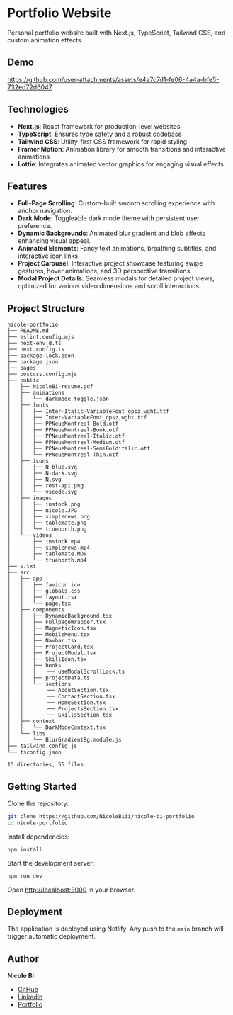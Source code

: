 # Portfolio Website

Personal portfolio website built with Next.js, TypeScript, Tailwind CSS, and custom animation effects.

## Demo

https://github.com/user-attachments/assets/e4a7c7d1-fe06-4a4a-bfe5-732ed72d6047

## Technologies
- **Next.js**: React framework for production-level websites
- **TypeScript**: Ensures type safety and a robust codebase
- **Tailwind CSS**: Utility-first CSS framework for rapid styling
- **Framer Motion**: Animation library for smooth transitions and interactive animations
- **Lottie**: Integrates animated vector graphics for engaging visual effects

## Features

- **Full-Page Scrolling**: Custom-built smooth scrolling experience with anchor navigation.
- **Dark Mode**: Toggleable dark mode theme with persistent user preference.
- **Dynamic Backgrounds**: Animated blur gradient and blob effects enhancing visual appeal.
- **Animated Elements**: Fancy text animations, breathing subtitles, and interactive icon links.
- **Project Carousel**: Interactive project showcase featuring swipe gestures, hover animations, and 3D perspective transitions.
- **Modal Project Details**: Seamless modals for detailed project views, optimized for various video dimensions and scroll interactions.

## Project Structure

```
nicole-portfolio
├── README.md
├── eslint.config.mjs
├── next-env.d.ts
├── next.config.ts
├── package-lock.json
├── package.json
├── pages
├── postcss.config.mjs
├── public
│   ├── NicoleBi-resume.pdf
│   ├── animations
│   │   └── darkmode-toggle.json
│   ├── fonts
│   │   ├── Inter-Italic-VariableFont_opsz,wght.ttf
│   │   ├── Inter-VariableFont_opsz,wght.ttf
│   │   ├── PPNeueMontreal-Bold.otf
│   │   ├── PPNeueMontreal-Book.otf
│   │   ├── PPNeueMontreal-Italic.otf
│   │   ├── PPNeueMontreal-Medium.otf
│   │   ├── PPNeueMontreal-SemiBolditalic.otf
│   │   └── PPNeueMontreal-Thin.otf
│   ├── icons
│   │   ├── N-blue.svg
│   │   ├── N-dark.svg
│   │   ├── N.svg
│   │   ├── rest-api.png
│   │   └── vscode.svg
│   ├── images
│   │   ├── instock.png
│   │   ├── nicole.JPG
│   │   ├── simplenews.png
│   │   ├── tablemate.png
│   │   └── truenorth.png
│   └── videos
│       ├── instock.mp4
│       ├── simplenews.mp4
│       ├── tablemate.MOV
│       └── truenorth.mp4
├── s.txt
├── src
│   ├── app
│   │   ├── favicon.ico
│   │   ├── globals.css
│   │   ├── layout.tsx
│   │   └── page.tsx
│   ├── components
│   │   ├── DynamicBackground.tsx
│   │   ├── FullpageWrapper.tsx
│   │   ├── MagneticIcon.tsx
│   │   ├── MobileMenu.tsx
│   │   ├── Navbar.tsx
│   │   ├── ProjectCard.tsx
│   │   ├── ProjectModal.tsx
│   │   ├── SkillIcon.tsx
│   │   ├── hooks
│   │   │   └── useModalScrollLock.ts
│   │   ├── projectData.ts
│   │   └── sections
│   │       ├── AboutSection.tsx
│   │       ├── ContactSection.tsx
│   │       ├── HomeSection.tsx
│   │       ├── ProjectsSection.tsx
│   │       └── SkillsSection.tsx
│   ├── context
│   │   └── DarkModeContext.tsx
│   └── libs
│       └── BlurGradientBg.module.js
├── tailwind.config.js
└── tsconfig.json

15 directories, 55 files
```

## Getting Started

Clone the repository:

```bash
git clone https://github.com/NicoleBiii/nicole-bi-portfolio
cd nicole-portfolio
```

Install dependencies:

```bash
npm install
```

Start the development server:

```bash
npm run dev
```

Open [http://localhost:3000](http://localhost:3000) in your browser.

## Deployment

The application is deployed using Netlify. Any push to the `main` branch will trigger automatic deployment.

## Author

**Nicole Bi**

- [GitHub](https://github.com/NicoleBiii)
- [LinkedIn](https://www.linkedin.com/in/nicole-bi/)
- [Portfolio](https://nicolebi.com/)

